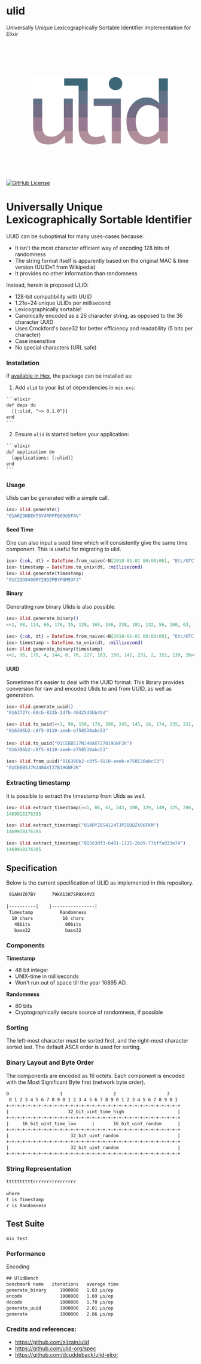 # ulid
Universally Unique Lexicographically Sortable Identifier implementation for Elixir

<h1 align="center">
	<br>
	<br>
	<img width="360" src="logo.png" alt="ulid">
	<br>
	<br>
	<br>
</h1>

[![GitHub License](https://img.shields.io/github/license/mashape/apistatus.svg)](https://github.com/Homepolish/ulid)

# Universally Unique Lexicographically Sortable Identifier

UUID can be suboptimal for many uses-cases because:

- It isn't the most character efficient way of encoding 128 bits of randomness
- The string format itself is apparently based on the original MAC & time version (UUIDv1 from Wikipedia)
- It provides no other information than randomness

Instead, herein is proposed ULID:

- 128-bit compatibility with UUID
- 1.21e+24 unique ULIDs per millisecond
- Lexicographically sortable!
- Canonically encoded as a 26 character string, as opposed to the 36 character UUID
- Uses Crockford's base32 for better efficiency and readability (5 bits per character)
- Case insensitive
- No special characters (URL safe)

### Installation

If [available in Hex](https://hex.pm/docs/publish), the package can be installed as:

  1. Add `ulid` to your list of dependencies in `mix.exs`:

    ```elixir
    def deps do
      [{:ulid, "~> 0.1.0"}]
    end
    ```

  2. Ensure `ulid` is started before your application:

    ```elixir
    def application do
      [applications: [:ulid]]
    end
    ```

### Usage

Ulids can be generated with a simple call.

```elixir
iex> Ulid.generate()
"01ARZ3NDEKTSV4RRFFQ69G5FAV"
```

#### Seed Time

One can also input a seed time which will consistently give the same time component.
This is useful for migrating to ulid.

```elixir
iex> {:ok, dt} = DateTime.from_naive(~N[2018-01-01 00:00:00], "Etc/UTC")
iex> timestamp = DateTime.to_unix(dt, :millisecond)
iex> Ulid.generate(timestamp)
"01C2QG9400RY29DZPBYFNM93FJ"
```

#### Binary

Generating raw binary Ulids is also possible.

```elixir
iex> Ulid.generate_binary()
<<1, 98, 114, 66, 176, 35, 120, 165, 246, 238, 101, 132, 56, 100, 63, 177>>
```

```elixir
iex> {:ok, dt} = DateTime.from_naive(~N[2018-01-01 00:00:00], "Etc/UTC")
iex> timestamp = DateTime.to_unix(dt, :millisecond)
iex> Ulid.generate_binary(timestamp)
<<1, 96, 175, 4, 144, 0, 76, 227, 163, 150, 142, 231, 2, 152, 139, 26>>
```

#### UUID

Sometimes it's easier to deal with the UUID format. This library provides
conversion for raw and encoded Ulids to and from UUID, as well as generation.

```elixir
iex> Ulid.generate_uuid()
"0162727c-69cb-822b-2d7b-46425d5bb45d"
```

```elixir
iex> Ulid.to_uuid(<<1, 99, 150, 178, 200, 245, 145, 16, 174, 235, 231, 88, 83, 10, 188, 83>>)
"016396b2-c8f5-9110-aeeb-e758530abc53"

iex> Ulid.to_uuid("01CEBB5J7NJ48AXTZ7B19GNF2K")
"016396b2-c8f5-9110-aeeb-e758530abc53"
```

```elixir
iex> Ulid.from_uuid("016396b2-c8f5-9110-aeeb-e758530abc53")
"01CEBB5J7NJ48AXTZ7B19GNF2K"
```

### Extracting timestamp

It is possible to extract the timestamp from Ulids as well.

```elixir
iex> Ulid.extract_timestamp(<<1, 86, 61, 243, 100, 129, 149, 125, 206, 44, 55, 150, 198, 186, 71, 79>>)
1469918176385
```

```elixir
iex> Ulid.extract_timestamp("01ARYZ6S4124TJP2BQQZX06FKM")
1469918176385
```

```elixir
iex> Ulid.extract_timestamp("01563df3-6481-1135-2b09-77bffa033e74")
1469918176385
```

## Specification

Below is the current specification of ULID as implemented in this repository.

```
 01AN4Z07BY      79KA1307SR9X4MV3

|----------|    |----------------|
 Timestamp          Randomness
  10 chars           16 chars
   48bits             80bits
   base32             base32
```

### Components

**Timestamp**
- 48 bit integer
- UNIX-time in milliseconds
- Won't run out of space till the year 10895 AD.

**Randomness**
- 80 bits
- Cryptographically secure source of randomness, if possible

### Sorting

The left-most character must be sorted first, and the right-most character sorted last. The default ASCII order is used for sorting.

### Binary Layout and Byte Order

The components are encoded as 16 octets. Each component is encoded with the Most Significant Byte first (network byte order).

```
0                   1                   2                   3
 0 1 2 3 4 5 6 7 8 9 0 1 2 3 4 5 6 7 8 9 0 1 2 3 4 5 6 7 8 9 0 1
+-+-+-+-+-+-+-+-+-+-+-+-+-+-+-+-+-+-+-+-+-+-+-+-+-+-+-+-+-+-+-+-+
|                      32_bit_uint_time_high                    |
+-+-+-+-+-+-+-+-+-+-+-+-+-+-+-+-+-+-+-+-+-+-+-+-+-+-+-+-+-+-+-+-+
|     16_bit_uint_time_low      |       16_bit_uint_random      |
+-+-+-+-+-+-+-+-+-+-+-+-+-+-+-+-+-+-+-+-+-+-+-+-+-+-+-+-+-+-+-+-+
|                       32_bit_uint_random                      |
+-+-+-+-+-+-+-+-+-+-+-+-+-+-+-+-+-+-+-+-+-+-+-+-+-+-+-+-+-+-+-+-+
|                       32_bit_uint_random                      |
+-+-+-+-+-+-+-+-+-+-+-+-+-+-+-+-+-+-+-+-+-+-+-+-+-+-+-+-+-+-+-+-+
```

### String Representation

```
ttttttttttrrrrrrrrrrrrrrrr

where
t is Timestamp
r is Randomness
```

## Test Suite

```
mix test
```

### Performance

Encoding

```
## UlidBench
benchmark name   iterations   average time
generate_binary     1000000   1.03 µs/op
encode              1000000   1.69 µs/op
decode              1000000   1.70 µs/op
generate_uuid       1000000   2.01 µs/op
generate            1000000   2.86 µs/op
```

### Credits and references:

* https://github.com/alizain/ulid
* https://github.com/ulid-org/spec
* https://github.com/dcuddeback/ulid-elixir
